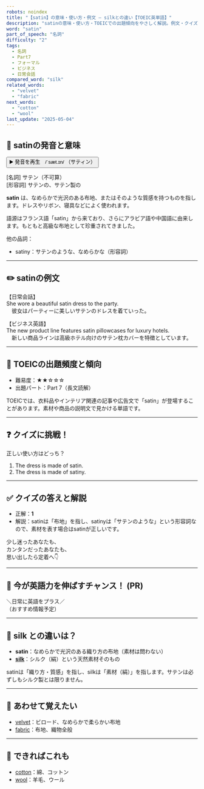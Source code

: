```yaml
---
robots: noindex
title: "【satin】の意味・使い方・例文 ― silkとの違い【TOEIC英単語】"
description: "satinの意味・使い方・TOEICでの出題傾向をやさしく解説。例文・クイズ付きでsilkとの違いもわかりやすく学べます。"
word: "satin"
part_of_speech: "名詞"
difficulty: "2"
tags:
  - 名詞
  - Part7
  - フォーマル
  - ビジネス
  - 日常会話
compared_word: "silk"
related_words:
  - "velvet"
  - "fabric"
next_words:
  - "cotton"
  - "wool"
last_update: "2025-05-04"
---
```


## 🔰 satinの発音と意味

<button class="play-audio" onclick="playTTS('satin')">
  <span class="play-audio-main">
    ▶️ 発音を再生　/ˈsæt.ɪn/
  </span>
  <span class="play-audio-sub">
    （サティン）
  </span>
</button>

[名詞] サテン（不可算）  
[形容詞] サテンの、サテン製の

**satin** は、なめらかで光沢のある布地、またはそのような質感を持つものを指します。ドレスやリボン、寝具などによく使われます。

語源はフランス語「satin」から来ており、さらにアラビア語や中国語に由来します。もともと高級な布地として珍重されてきました。

他の品詞：  
- satiny：サテンのような、なめらかな（形容詞）

---

## ✏️ satinの例文

【日常会話】  
She wore a beautiful satin dress to the party.  
　彼女はパーティーに美しいサテンのドレスを着ていった。

【ビジネス英語】  
The new product line features satin pillowcases for luxury hotels.  
　新しい商品ラインは高級ホテル向けのサテン枕カバーを特徴としています。

---

## 🎯 TOEICの出題頻度と傾向

- 難易度：★★☆☆☆
- 出題パート：Part 7（長文読解）

TOEICでは、衣料品やインテリア関連の記事や広告文で「satin」が登場することがあります。素材や商品の説明文で見かける単語です。

---

## ❓ クイズに挑戦！

正しい使い方はどっち？

1. The dress is made of satin.  
2. The dress is made of satiny.

---

## ✅ クイズの答えと解説

- 正解：**1**
- 解説：satinは「布地」を指し、satinyは「サテンのような」という形容詞なので、素材を表す場合はsatinが正しいです。

少し迷ったあなたも、  
カンタンだったあなたも、  
思い出したら定着へ👇️

---

## 🚀 今が英語力を伸ばすチャンス！ (PR)

<div class="info-center">
＼日常に英語をプラス／<br>  
（おすすめ情報予定）
</div>

---

## 🤔  silk との違いは？

- **satin**：なめらかで光沢のある織り方の布地（素材は問わない）
- **[silk](/word/silk/)**：シルク（絹）という天然素材そのもの

satinは「織り方・質感」を指し、silkは「素材（絹）」を指します。サテンは必ずしもシルク製とは限りません。

---

## 🧩 あわせて覚えたい

- [velvet](/word/velvet/)：ビロード、なめらかで柔らかい布地
- [fabric](/word/fabric/)：布地、織物全般

---

## 📖 できればこれも

- [cotton](/word/cotton/)：綿、コットン
- [wool](/word/wool/)：羊毛、ウール

<!-- cvid: aid12_bid23 -->
